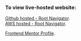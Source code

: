 ### To view live-hosted website:
[Github hosted - Root Navigator](https://puppetdart.github.io/frontmentor_designs/).  
[AWS hosted - Root Navigator](http://54.159.201.160/).

[Frontend Mentor Profile](https://www.frontendmentor.io/profile/PuppetDart).
